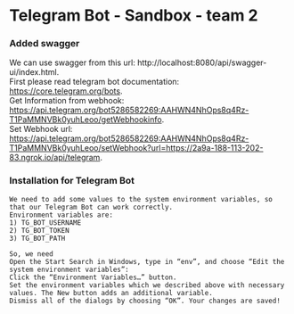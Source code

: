 # Telegram Bot - Sandbox - team 2

### **Added swagger**

We can use swagger from this url: http://localhost:8080/api/swagger-ui/index.html.   
First please read telegram bot documentation: https://core.telegram.org/bots.  
Get Information from webhook: https://api.telegram.org/bot5286582269:AAHWN4NhOps8q4Rz-T1PaMMNVBk0yuhLeoo/getWebhookinfo.  
Set Webhook url: https://api.telegram.org/bot5286582269:AAHWN4NhOps8q4Rz-T1PaMMNVBk0yuhLeoo/setWebhook?url=https://2a9a-188-113-202-83.ngrok.io/api/telegram.  


### **Installation for Telegram Bot**

```
We need to add some values to the system environment variables, so that our Telegram Bot can work correctly.
Environment variables are:
1) TG_BOT_USERNAME
2) TG_BOT_TOKEN
3) TG_BOT_PATH

So, we need
Open the Start Search in Windows, type in “env”, and choose “Edit the system environment variables”:
Click the “Environment Variables…” button.
Set the environment variables which we described above with necessary values. The New button adds an additional variable.
Dismiss all of the dialogs by choosing “OK”. Your changes are saved!
```
